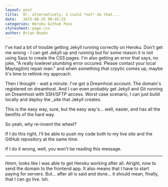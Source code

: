```yaml
---
layout: post
title:  Or, alternatively, I could *not* do that... 
date:   2015-06-25 00:45:25
categories: Heroku Github Pass
stylesheet: page.css
author: Brian Boyko
---
```


I've had a bit of trouble getting Jekyll running correctly on Heroku.  Don't get me wrong - I can get Jekyll up and running but for some reason it is not using Sass to create the CSS pages. I'm also getting an error that says, no joke, "A really lowlevel plumbing error occured. Please contact your local Maytag(tm) repair man." and when something *that* crpytic comes up, maybe it's time to rethink my approach.<!-- break -->

Then I thought - wait a minute. I've got a Dreamhost account. The domain's registered on dreamhost. And I can even probably get Jekyll and Git running on Dreamhost with SSH/SFTP access.  Worst case scenario, I can just build locally and deploy the _site that Jekyll creates. 

This is the easy way, sure, but the easy way's... well, easier, and has all the benifits of the hard way. 

So yeah, why re-invent the wheel?

If I do this right, I'll be able to push my code both to my live site and the GitHub repository at the same time. 

If I do it wrong, well, you won't be reading this message. 

---

Hmm, looks like I was able to get Heroku working after all.  Alright, now to send the domain to the frontend app.  It also means that I have to start paying for servers.  But... after all is said and done... it should mean, finally, that I can go live. Ish. 